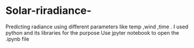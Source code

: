# Solar-riradiance-
Predicting radiance using different parameters like temp ,wind ,time .
I used python and its libraries for the purpose
Use jpyter notebook to open the .ipynb file
